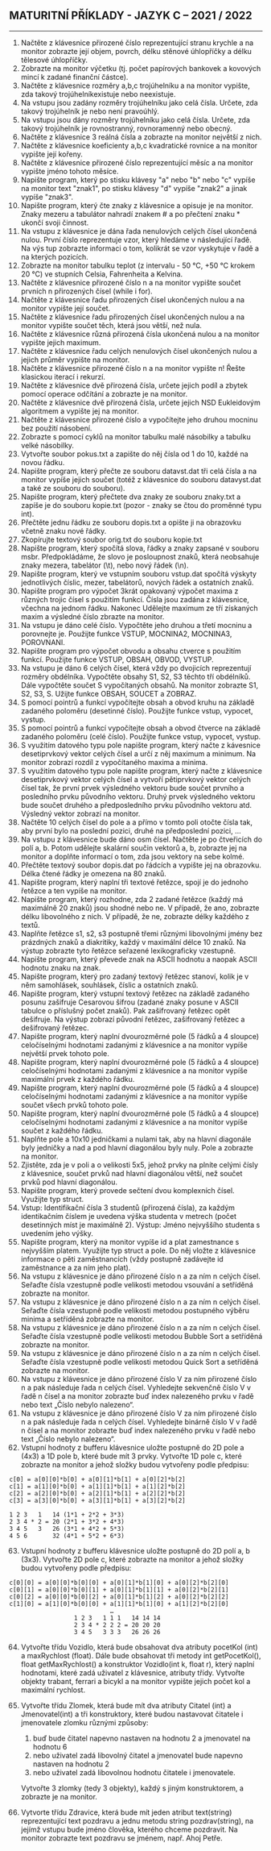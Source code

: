 ## MATURITNÍ PŘÍKLADY - JAZYK C – 2021 / 2022
---
1. Načtěte z klávesnice přirozené číslo reprezentující stranu krychle a na monitor zobrazte její objem, povrch, délku stěnové úhlopříčky a délku tělesové úhlopříčky.
2. Zobrazte na monitor výčetku (tj. počet papírových bankovek a kovových mincí k zadané finanční částce).
3. Načtěte z klávesnice rozměry a,b,c trojúhelníku a na monitor vypište, zda takový trojúhelníkexistuje nebo neexistuje.
4. Na vstupu jsou zadány rozměry trojúhelníku jako celá čísla. Určete, zda takový trojúhelník je nebo není pravoúhlý.
5. Na vstupu jsou dány rozměry trojúhelníku jako celá čísla. Určete, zda takový trojúhelník je rovnostranný, rovnoramenný nebo obecný.
6. Načtěte z klávesnice 3 reálná čísla a zobrazte na monitor největší z nich.
7. Načtěte z klávesnice koeficienty a,b,c kvadratické rovnice a na monitor vypište její kořeny.
8. Načtěte z klávesnice přirozené číslo reprezentující měsíc a na monitor vypište jméno tohoto měsíce.
9. Napište program, který po stisku klávesy &quot;a&quot; nebo &quot;b&quot; nebo &quot;c&quot; vypíše na monitor text &quot;znak1&quot;, po stisku klávesy &quot;d&quot; vypíše &quot;znak2&quot; a jinak vypíše &quot;znak3&quot;.
10. Napište program, který čte znaky z klávesnice a opisuje je na monitor. Znaky mezeru a tabulátor nahradí znakem &#35; a po přečtení znaku &ast; ukončí svoji činnost.
11. Na vstupu z klávesnice je dána řada nenulových celých čísel ukončená nulou. První číslo reprezentuje vzor, který hledáme v následující řadě. Na výs tup zobrazte informaci o tom, kolikrát se vzor vyskytuje v řadě a na kterých pozicích.
12. Zobrazte na monitor tabulku teplot (z intervalu - 50 °C, +50 °C krokem 20 °C) ve stupních Celsia, Fahrenheita a Kelvina.
13. Načtěte z klávesnice přirozené číslo n a na monitor vypište součet prvních n přirozených čísel (while i for).
14. Načtěte z klávesnice řadu přirozených čísel ukončených nulou a na monitor vypište její součet.
15. Načtěte z klávesnice řadu přirozených čísel ukončených nulou a na monitor vypište součet těch, která jsou větší, než nula.
16. Načtěte z klávesnice různá přirozená čísla ukončená nulou a na monitor vypište jejich maximum.
17. Načtěte z klávesnice řadu celých nenulových čísel ukončených nulou a jejich průměr vypište na monitor.
18. Načtěte z klávesnice přirozené číslo n a na monitor vypište n! Řešte klasickou iterací i rekurzí.
19. Načtěte z klávesnice dvě přirozená čísla, určete jejich podíl a zbytek pomocí operace odčítání a zobrazte je na monitor.
20. Načtěte z klávesnice dvě přirozená čísla, určete jejich NSD Eukleidovým algoritmem a vypište jej na monitor.
21. Načtěte z klávesnice přirozené číslo a vypočítejte jeho druhou mocninu bez použití násobení.
22. Zobrazte s pomocí cyklů na monitor tabulku malé násobilky a tabulku velké násobilky.
23. Vytvořte soubor pokus.txt a zapište do něj čísla od 1 do 10, každé na novou řádku.
24. Napište program, který přečte ze souboru datavst.dat tři celá čísla a na monitor vypíše jejich součet (totéž z klávesnice do souboru datavyst.dat a také ze souboru do souboru).
25. Napište program, který přečtete dva znaky ze souboru znaky.txt a zapíše je do souboru kopie.txt (pozor - znaky se čtou do proměnné typu int).
26. Přečtěte jednu řádku ze souboru dopis.txt a opište ji na obrazovku včetně znaku nové řádky.
27. Zkopírujte textový soubor orig.txt do souboru kopie.txt
28. Napište program, který spočítá slova, řádky a znaky zapsané v souboru msbr. Předpokládáme, že slovo je posloupnost znaků, která neobsahuje znaky mezera, tabelátor (&bsol;t), nebo nový řádek (&bsol;n).
29. Napište program, který ve vstupním souboru vstup.dat spočítá výskyty jednotlivých číslic, mezer, tabelátorů, nových řádek a ostatních znaků.
30. Napište program pro výpočet 3krát opakovaný výpočet maxima z různých trojic čísel s použitím funkcí. Čísla jsou zadána z klávesnice, včechna na jednom řádku. Nakonec Udělejte maximum ze tří získaných maxim a výsledné číslo zbrazte na monitor.
31. Na vstupu je dáno celé číslo. Vypočtěte jeho druhou a třetí mocninu a porovnejte je. Použijte funkce VSTUP, MOCNINA2, MOCNINA3, POROVNANI.
32. Napište program pro výpočet obvodu a obsahu ctverce s použitím funkcí. Použijte funkce VSTUP, OBSAH, OBVOD, VYSTUP.
33. Na vstupu je dáno 6 celých čísel, která vždy po dvojicích reprezentují rozměry obdélníka. Vypočtěte obsahy S1, S2, S3 těchto tří obdélníků. Dále vypočtěte součet S  vypočítaných obsahů. Na monitor zobrazte S1, S2, S3, S. Užijte funkce OBSAH, SOUCET a ZOBRAZ.
34. S pomocí pointrů a funkcí vypočítejte obsah a obvod kruhu na základě zadaného poloměru (desetinné číslo). Použijte funkce vstup, vypocet, vystup.
35. S pomocí pointrů a funkcí vypočítejte obsah a obvod čtverce na základě zadaného poloměru (celé číslo). Použijte funkce vstup, vypocet, vystup.
36. S využitím datového typu pole napište program, který načte z kávesnice desetiprvkový vektor celých čísel a určí z něj maximum a minimum. Na monitor zobrazí rozdíl z vypočítaného maxima a minima.
37. S využitím datového typu pole napište program, který načte z klávesnice desetiprvkový vektor celých čísel a vytvoří pětiprvkový vektor celých čísel tak, že první prvek výsledného vektoru bude součet prvního a posledního prvku původního vektoru. Druhý prvek výsledného vektoru bude součet druhého a předposledního prvku původního vektoru atd. Výsledný vektor zobrazí na monitor.
38. Načtěte 10 celých čísel do pole a a přímo v tomto poli otočte čísla tak, aby první bylo na poslední pozici, druhé na předposlední pozici, …
39. Na vstupu z klávesnice bude dáno osm čísel. Načtěte je po čtveřicích do polí a, b. Potom udělejte skalární součin vektorů a, b, zobrazte jej na monitor a doplňte informací o tom, zda jsou vektory na sebe kolmé.
40. Přečtěte textový soubor dopis.dat po řádcích a vypište jej na obrazovku. Délka čtené řádky je omezena na 80 znaků.
41. Napište program, který naplní tři textové řetězce, spojí je do jednoho řetězce a ten vypíše na monitor.
42. Napište program, který rozhodne, zda 2 zadané řetězce (každý má maximálně 20 znaků) jsou shodné nebo ne. V případě, že ano, zobrazte délku libovolného z nich. V případě, že ne, zobrazte délky každého z textů.
43. Naplňte řetězce s1, s2, s3 postupně třemi různými libovolnými jmény bez prázdných znaků a diakritiky, každý v maximální délce 10 znaků. Na výstup zobrazte tyto řetězce seřazené lexikograficky vzestupně.
44. Napište program, který převede znak na ASCII hodnotu a naopak ASCII hodnotu znaku na znak.
45. Napište program, který pro zadaný textový řetězec stanoví, kolik je v něm samohlásek, souhlásek, číslic a ostatních znaků.
46. Napište program, který vstupní textový řetězec na základě zadaného posunu zašifruje Cesarovou šifrou (zadané znaky posune v ASCII tabulce o příslušný počet znaků). Pak zašifrovaný řetězec opět dešifruje. Na výstup zobrazí původní řetězec, zašifrovaný řetězec a dešifrovaný řetězec.
47. Napište program, který naplní dvourozměrné pole (5 řádků a 4 sloupce) celočíselnými hodnotami zadanými z klávesnice a na monitor vypíše největší prvek tohoto pole.
48. Napište program, který naplní dvourozměrné pole (5 řádků a 4 sloupce) celočíselnými hodnotami zadanými z klávesnice a na monitor vypíše maximální prvek z každého řádku.
49. Napište program, který naplní dvourozměrné pole (5 řádků a 4 sloupce) celočíselnými hodnotami zadanými z klávesnice a na monitor vypíše součet všech prvků tohoto pole.
50. Napište program, který naplní dvourozměrné pole (5 řádků a 4 sloupce) celočíselnými hodnotami zadanými z klávesnice a na monitor vypíše součet z každého řádku.
51. Naplňte pole a 10x10 jedničkami a nulami tak, aby na hlavní diagonále byly jedničky a nad a pod hlavní diagonálou byly nuly. Pole a zobrazte na monitor.
52. Zjistěte, zda je v poli a o velikosti 5x5, jehož prvky na plníte celými čísly z klávesnice, součet prvků nad hlavní diagonálou větší, než součet prvků pod hlavní diagonálou.
53. Napište program, který provede sečtení dvou komplexních čísel. Využijte typ struct.
54. Vstup: Identifikační čísla 3 studentů (přirozená čísla), za každým identikačním číslem je uvedena výška studenta v metrech (počet desetinných míst je maximálně 2). Výstup: Jméno nejvyššího studenta s uvedením jeho výšky.
55. Napište program, který na monitor vypíše id a plat zamestnance s nejvyšším platem. Využijte typ struct a pole. Do něj vložte z klávesnice informace o pěti zaměstnancích (vždy postupně zadávejte id zaměstnance a za ním jeho plat).
56. Na vstupu z klávesnice je dáno přirozené číslo n a za ním n celých čísel. Seřaďte čísla vzestupně podle velikosti metodou vsouvání a setříděná zobrazte na monitor.
57. Na vstupu z klávesnice je dáno přirozené číslo n a za ním n celých čísel. Seřaďte čísla vzestupně podle velikosti metodou postupného výběru minima a setříděná zobrazte na monitor.
58. Na vstupu z klávesnice je dáno přirozené číslo n a za ním n celých čísel. Seřaďte čísla vzestupně podle velikosti metodou Bubble Sort a setříděná zobrazte na monitor.
59. Na vstupu z klávesnice je dáno přirozené číslo n a za ním n celých čísel. Seřaďte čísla vzestupně podle velikosti metodou Quick Sort a setříděná zobrazte na monitor.
60. Na vstupu z klávesnice je dáno přirozené číslo V za ním přirozené číslo n a pak následuje řada n celých čísel. Vyhledejte sekvenčně číslo V v řadě n čísel a na monitor zobrazte buď index nalezeného prvku v řadě nebo text „Číslo nebylo nalezeno“.
61. Na vstupu z klávesnice je dáno přirozené číslo V za ním přirozené číslo n a pak následuje řada n celých čísel. Vyhledejte binárně číslo V v řadě n čísel a na monitor zobrazte buď index nalezeného prvku v řadě nebo text „Číslo nebylo nalezeno“.
62. Vstupní hodnoty z bufferu klávesnice uložte postupně do 2D pole a (4x3) a 1D pole b, které bude mít 3 prvky. Vytvořte 1D pole c, které zobrazte na monitor a jehož složky budou vytvořeny podle předpisu:

```
c[0] = a[0][0]*b[0] + a[0][1]*b[1] + a[0][2]*b[2]
c[1] = a[1][0]*b[0] + a[1][1]*b[1] + a[1][2]*b[2]
c[2] = a[2][0]*b[0] + a[2][1]*b[1] + a[2][2]*b[2]
c[3] = a[3][0]*b[0] + a[3][1]*b[1] + a[3][2]*b[2]

1 2 3   1   14 (1*1 + 2*2 + 3*3)
2 3 4 * 2 = 20 (2*1 + 3*2 + 4*3)
3 4 5   3   26 (3*1 + 4*2 + 5*3)
4 5 6       32 (4*1 + 5*2 + 6*3) 
```

63. Vstupní hodnoty z bufferu klávesnice uložte postupně do 2D polí a, b (3x3). Vytvořte 2D pole c, které zobrazte na monitor a jehož složky budou vytvořeny podle předpisu:
```
c[0][0] = a[0][0]*b[0][0] + a[0][1]*b[1][0] + a[0][2]*b[2][0]
c[0][1] = a[0][0]*b[0][1] + a[0][1]*b[1][1] + a[0][2]*b[2][1]
c[0][2] = a[0][0]*b[0][2] + a[0][1]*b[1][2] + a[0][2]*b[2][2]
c[1][0] = a[1][0]*b[0][0] + a[1][1]*b[1][0] + a[1][2]*b[2][0]
                            …
                  1 2 3   1 1 1   14 14 14
                  2 3 4 * 2 2 2 = 20 20 20
                  3 4 5   3 3 3   26 26 26
```

64.	Vytvořte třídu Vozidlo, která bude obsahovat dva atributy pocetKol (int) a maxRychlost (float). Dále bude obsahovat tři metody int getPocetKol(), float getMaxRychlost() a konstruktor Vozidlo(int k, float r), který naplní hodnotami, které zadá uživatel z klávesnice, atributy třídy.
Vytvořte objekty trabant, ferrari a bicykl a na monitor vypište jejich počet kol a maximální rychlost.
65.	Vytvořte třídu Zlomek, která bude mít dva atributy Citatel (int) a Jmenovatel(int) a tři konstruktory, které budou nastavovat čitatele i jmenovatele zlomku různými způsoby:
    1. buď bude čitatel napevno nastaven na hodnotu 2 a  jmenovatel na hodnotu 6 
    2. nebo uživatel zadá libovolný čitatel a jmenovatel bude napevno nastaven na hodnotu 2 
    3. nebo uživatel zadá libovolnou hodnotu čitatele i jmenovatele.
    
    Vytvořte 3 zlomky (tedy 3 objekty), každý s jiným konstruktorem, a zobrazte je na monitor.
    
66.	Vytvorte třídu Zdravice, která bude mít jeden atribut text(string) reprezentující text pozdravu a jednu metodu string pozdrav(string), na jejímž vstupu bude jméno člověka, kterého chceme pozdravit. Na monitor zobrazte text pozdravu se jménem, např. Ahoj Petře.
